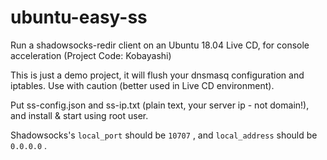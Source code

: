 # ubuntu-easy-ss
Run a shadowsocks-redir client on an Ubuntu 18.04 Live CD, for console acceleration (Project Code: Kobayashi)

This is just a demo project, it will flush your dnsmasq configuration and iptables. Use with caution (better used in Live CD environment).

Put ss-config.json and ss-ip.txt (plain text, your server ip - not domain!), and install & start using root user.

Shadowsocks's `local_port` should be `10707` , and `local_address` should be `0.0.0.0` .
